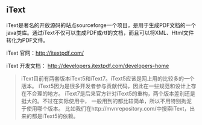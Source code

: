## iText

iText是著名的开放源码的站点sourceforge一个项目，是用于生成PDF文档的一个java类库。通过iText不仅可以生成PDF或rtf的文档，而且可以将XML、Html文件转化为PDF文件。

iText 官网：http://itextpdf.com/

iText 开发文档： http://developers.itextpdf.com/developers-home

>iText目前有两套版本iText5和iText7。iText5应该是网上用的比较多的一个版本。
iText5因为是很多开发者参与贡献代码，因此在一些规范和设计上存在不合理的地方。
iText7是后来官方针对iText5的重构，两个版本差别还是挺大的。不过在实际使用中，
一般用到的都比较简单，所以不用特别拘泥于使用哪个版本。
比如我们在http://mvnrepository.com/中搜索iText，出来的都是iText5的依赖。